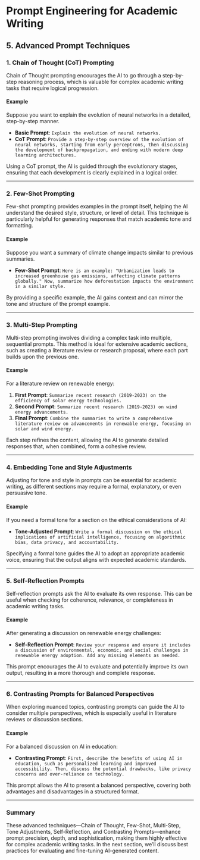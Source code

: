 # **Prompt Engineering for Academic Writing**

## 5. Advanced Prompt Techniques

### 1. Chain of Thought (CoT) Prompting
Chain of Thought prompting encourages the AI to go through a step-by-step reasoning process, which is valuable for complex academic writing tasks that require logical progression.

#### Example
Suppose you want to explain the evolution of neural networks in a detailed, step-by-step manner.

- **Basic Prompt**: `Explain the evolution of neural networks.`
- **CoT Prompt**: `Provide a step-by-step overview of the evolution of neural networks, starting from early perceptrons, then discussing the development of backpropagation, and ending with modern deep learning architectures.`

Using a CoT prompt, the AI is guided through the evolutionary stages, ensuring that each development is clearly explained in a logical order.

---

### 2. Few-Shot Prompting
Few-shot prompting provides examples in the prompt itself, helping the AI understand the desired style, structure, or level of detail. This technique is particularly helpful for generating responses that match academic tone and formatting.

#### Example
Suppose you want a summary of climate change impacts similar to previous summaries.

- **Few-Shot Prompt**: `Here is an example: "Urbanization leads to increased greenhouse gas emissions, affecting climate patterns globally." Now, summarize how deforestation impacts the environment in a similar style.`

By providing a specific example, the AI gains context and can mirror the tone and structure of the prompt example.

---

### 3. Multi-Step Prompting
Multi-step prompting involves dividing a complex task into multiple, sequential prompts. This method is ideal for extensive academic sections, such as creating a literature review or research proposal, where each part builds upon the previous one.

#### Example
For a literature review on renewable energy:

1. **First Prompt**: `Summarize recent research (2019-2023) on the efficiency of solar energy technologies.`
2. **Second Prompt**: `Summarize recent research (2019-2023) on wind energy advancements.`
3. **Final Prompt**: `Combine the summaries to write a comprehensive literature review on advancements in renewable energy, focusing on solar and wind energy.`

Each step refines the content, allowing the AI to generate detailed responses that, when combined, form a cohesive review.

---

### 4. Embedding Tone and Style Adjustments
Adjusting for tone and style in prompts can be essential for academic writing, as different sections may require a formal, explanatory, or even persuasive tone.

#### Example
If you need a formal tone for a section on the ethical considerations of AI:

- **Tone-Adjusted Prompt**: `Write a formal discussion on the ethical implications of artificial intelligence, focusing on algorithmic bias, data privacy, and accountability.`

Specifying a formal tone guides the AI to adopt an appropriate academic voice, ensuring that the output aligns with expected academic standards.

---

### 5. Self-Reflection Prompts
Self-reflection prompts ask the AI to evaluate its own response. This can be useful when checking for coherence, relevance, or completeness in academic writing tasks.

#### Example
After generating a discussion on renewable energy challenges:

- **Self-Reflection Prompt**: `Review your response and ensure it includes a discussion of environmental, economic, and social challenges in renewable energy adoption. Add any missing elements as needed.`

This prompt encourages the AI to evaluate and potentially improve its own output, resulting in a more thorough and complete response.

---

### 6. Contrasting Prompts for Balanced Perspectives
When exploring nuanced topics, contrasting prompts can guide the AI to consider multiple perspectives, which is especially useful in literature reviews or discussion sections.

#### Example
For a balanced discussion on AI in education:

- **Contrasting Prompt**: `First, describe the benefits of using AI in education, such as personalized learning and improved accessibility. Then, discuss the potential drawbacks, like privacy concerns and over-reliance on technology.`

This prompt allows the AI to present a balanced perspective, covering both advantages and disadvantages in a structured format.

---

### Summary
These advanced techniques—Chain of Thought, Few-Shot, Multi-Step, Tone Adjustments, Self-Reflection, and Contrasting Prompts—enhance prompt precision, depth, and sophistication, making them highly effective for complex academic writing tasks. In the next section, we’ll discuss best practices for evaluating and fine-tuning AI-generated content.
